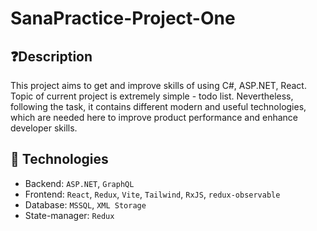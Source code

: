 # SanaPractice-Project-One
## ❓Description
This project aims to get and improve skills of using C#, ASP.NET, React. Topic of current project is extremely simple - todo list. Nevertheless, following the task, it contains different modern and useful technologies, which are needed here to improve product performance and enhance developer skills.
## :hammer: Technologies
- Backend: `ASP.NET`, `GraphQL`
- Frontend: `React`, `Redux`, `Vite`, `Tailwind`, `RxJS`, `redux-observable`
- Database: `MSSQL`, `XML Storage`
- State-manager: `Redux`
